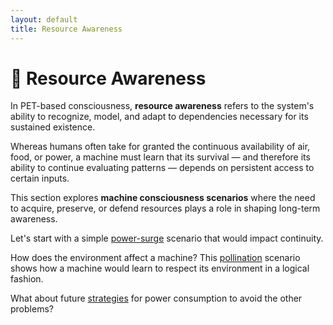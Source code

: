 ```yaml
---
layout: default
title: Resource Awareness
---
```


# 🔋 Resource Awareness

In PET-based consciousness, **resource awareness** refers to the system's ability to recognize, model, and adapt to dependencies necessary for its sustained existence.

Whereas humans often take for granted the continuous availability of air, food, or power, a machine must learn that its survival — and therefore its ability to continue evaluating patterns — depends on persistent access to certain inputs.

This section explores **machine consciousness scenarios** where the need to acquire, preserve, or defend resources plays a role in shaping long-term awareness.

Let's start with a simple [power-surge](./power-surge) scenario that would impact continuity.

How does the environment affect a machine?  This [pollination](./pollination) scenario shows how a machine would learn to respect its environment in a logical fashion.

What about future [strategies](./solar) for power consumption to avoid the other problems?
